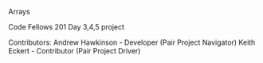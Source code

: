 Arrays

Code Fellows 201 Day 3,4,5 project

Contributors: Andrew Hawkinson - Developer (Pair Project Navigator) Keith Eckert - Contributor (Pair Project Driver)
